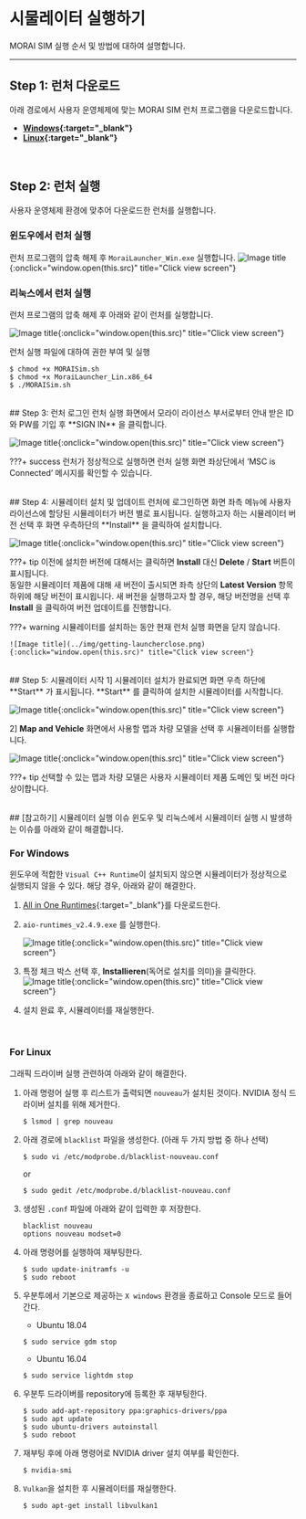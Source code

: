 # 시물레이터 실행하기
MORAI SIM 실행 순서 및 방법에 대하여 설명합니다.

---

## Step 1: 런처 다운로드
아래 경로에서 사용자 운영체제에 맞는 MORAI SIM 런처 프로그램을 다운로드합니다.

 - **[Windows](https://develop-morai-s3-bucket.s3.ap-northeast-2.amazonaws.com/Asset/Launcher/Stage/MoraiLauncher_Win.zip){:target="_blank"}**
 - **[Linux](https://develop-morai-s3-bucket.s3.ap-northeast-2.amazonaws.com/Asset/Launcher/Release/MoraiLauncher_Lin.zip){:target="_blank"}**

<br>

## Step 2: 런처 실행
사용자 운영체제 환경에 맞추어 다운로드한 런처를 실행합니다.
    
### 윈도우에서 런처 실행
런처 프로그램의 압축 해제 후 `MoraiLauncher_Win.exe` 실행합니다.
![Image title](../img/getting-launcher.png){:onclick="window.open(this.src)" title="Click view screen"}

### 리눅스에서 런처 실행
런처 프로그램의 압축 해제 후 아래와 같이 런처를 실행합니다.

![Image title](../img/getting-launcherlinux.png){:onclick="window.open(this.src)" title="Click view screen"}

런처 실행 파일에 대하여 권한 부여 및 실행
``` shell
$ chmod +x MORAISim.sh
$ chmod +x MoraiLauncher_Lin.x86_64
$ ./MORAISim.sh

```
<br>
## Step 3: 런처 로그인 
런처 실행 화면에서 모라이 라이선스 부서로부터 안내 받은 ID와 PW를 기입 후 **SIGN IN** 을 클릭합니다.
   
![Image title](../img/getting-launcherlogin.png){:onclick="window.open(this.src)" title="Click view screen"} 

???+ success
     런처가 정상적으로 실행하면 런처 실행 화면 좌상단에서 ‘MSC is Connected’ 메시지를 확인할 수 있습니다.

<br>
## Step 4: 시뮬레이터 설치 및 업데이트
런처에 로그인하면 화면 좌측 메뉴에 사용자 라이선스에 할당된 시뮬레이터가 버전 별로 표시됩니다. 
실행하고자 하는 시뮬레이터 버전 선택 후 화면 우측하단의 **Install** 을 클릭하여 설치합니다.

![Image title](../img/getting-launcherinstall.png){:onclick="window.open(this.src)" title="Click view screen"}

???+ tip
    이전에 설치한 버전에 대해서는 클릭하면 **Install** 대신  **Delete** / **Start** 버튼이 표시됩니다. <br>동일한 시뮬레이터 제품에 대해 새 버전이 출시되면 좌측 상단의 **Latest Version** 항목 하위에 해당 버전이 표시욉니다. 새 버전을 실행하고자 할 경우, 해당 버전명을 선택 후 **Install** 을 클릭하여 버전 업데이트를 진행합니다.

???+ warning
    시뮬레이터를 설치하는 동안 현재 런처 실행 화면을 닫지 않습니다.

    ![Image title](../img/getting-launcherclose.png){:onclick="window.open(this.src)" title="Click view screen"}

<br>
## Step 5: 시뮬레이터 시작
1] 시뮬레이터 설치가 완료되면 화면 우측 하단에 **Start** 가 표시됩니다.  **Start** 를 클릭하여 설치한 시뮬레이터를 시작합니다.

![Image title](../img/getting-launcherstart.png){:onclick="window.open(this.src)" title="Click view screen"}
<br>

2] **Map and Vehicle** 화면에서 사용할 맵과 차량 모델을 선택 후 시뮬레이터를 실행합니다.

![Image title](../img/getting-mapvehicle.png){:onclick="window.open(this.src)" title="Click view screen"}


???+ tip
    선택할 수 있는 맵과 차량 모델은 사용자 시뮬레이터 제품 도메인 및 버전 마다 상이합니다.

<br>
## [참고하기] 시뮬레이터 실행 이슈
윈도우 및 리눅스에서 시뮬레이터 실행 시 발생하는 이슈를 아래와 같이 해결합니다.

### For Windows
윈도우에 적합한 `Visual C++ Runtime`이 설치되지 않으면 시뮬레이터가 정상적으로 실행되지 않을 수 있다.
해당 경우, 아래와 같이 해결한다.

1. [All in One Runtimes](https://www.computerbase.de/downloads/systemtools/all-in-one-runtimes/){:target="_blank"}를 다운로드한다.

2. `aio-runtimes_v2.4.9.exe` 를 실행한다.
   
    ![Image title](../img/getting-issue1.png){:onclick="window.open(this.src)" title="Click view screen"}

3. 특정 체크 박스 선택 후, **Installieren**(독어로 설치를 의미)을 클릭한다.
    ![Image title](../img/getting-issue2.png){:onclick="window.open(this.src)" title="Click view screen"}

4. 설치 완료 후, 시뮬레이터를 재실행한다.

<Br>

### For Linux
그래픽 드라이버 실행 관련하여 아래와 같이 해결한다.

1. 아래 명령어 실행 후 리스트가 출력되면 `nouveau`가 설치된 것이다. NVIDIA 정식 드라이버 설치를 위해 제거한다.

    ```
    $ lsmod | grep nouveau
    ```

2. 아래 경로에 `blacklist` 파일을 생성한다. (아래 두 가지 방법 중 하나 선택)
    ```
    $ sudo vi /etc/modprobe.d/blacklist-nouveau.conf
    ```
    or
    ```
    $ sudo gedit /etc/modprobe.d/blacklist-nouveau.conf
    ```

3. 생성된 `.conf` 파일에 아래와 같이 입력한 후 저장한다.
    ```
    blacklist nouveau
    options nouveau modset=0
    ```
4. 아래 명령어를 실행하여 재부팅한다.
    ```
    $ sudo update-initramfs -u
    $ sudo reboot
    ```

5. 우분투에서 기본으로 제공하는 `X windows` 환경을 종료하고 Console 모드로 들어간다.
    - Ubuntu 18.04
    ```
    $ sudo service gdm stop
    ```

    - Ubuntu 16.04
    ```
    $ sudo service lightdm stop
    ```

6. 우분투 드라이버를 repository에 등록한 후 재부팅한다.
    ```
    $ sudo add-apt-repository ppa:graphics-drivers/ppa
    $ sudo apt update
    $ sudo ubuntu-drivers autoinstall
    $ sudo reboot
    ```

7. 재부팅 후에 아래 명령어로 NVIDIA driver 설치 여부를 확인한다.
    ```
    $ nvidia-smi
    ```

8. `Vulkan`을 설치한 후 시뮬레이터를 재실행한다.
    ```
    $ sudo apt-get install libvulkan1
    ```

